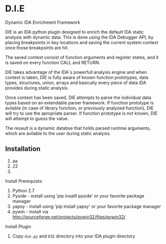 D.I.E
=====
Dynamic IDA Enrichment Framework

DIE is an IDA python plugin designed to enrich the default IDA static analysis with dynamic data.
This is done using the IDA Debugger API, by placing breakpoints in key locations and saving the current system context once those breakpoints are hit.

The saved context consist of function arguments and register states, and it is saved on every function CALL and RETURN.

DIE takes advantage of the IDA`s powerfull analysis engine and when context is taken, DIE is fully aware of known function prototypes, data types, structures, union, arrays and basically every piece of data IDA provides during static analysis.

Once context has been saved, DIE attempts to parse the individual data types based on an extendable parser framework.
If function prototype is avilable (in case of library function, or previously analyzed function),  DIE will try to use the apropriate parser.
If function prototype is not known, DIE will attempt to guess the value.

The resault is a dynamic databse that holds parsed runtime arguments, which are avilable to the user during static analysis.

Installation
------------
1. aa
2. 22
3. 
Install Prerequists:
1. Python 2.7
2. Pyside  - install using 'pip insatll pyside' or your favorite package manager
3. yapsy   - install using 'pip install yapsy' or your favorite package manager
4. pywin   - install via http://sourceforge.net/projects/pywin32/files/pywin32/

Install Plugin
1. Copy `die.py` and `DIE` directory into your IDA plugin directory 


